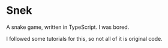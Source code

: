 # Snek
A snake game, written in TypeScript. I was bored.

I followed some tutorials for this, so not all of it is original code.